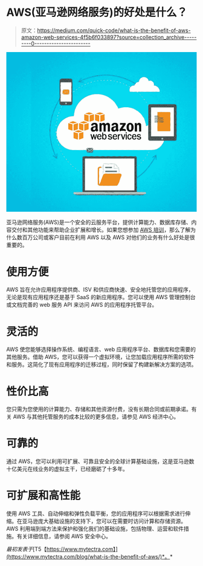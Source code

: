 # AWS(亚马逊网络服务)的好处是什么？

> 原文：<https://medium.com/quick-code/what-is-the-benefit-of-aws-amazon-web-services-4f5b6f033897?source=collection_archive---------0----------------------->

![](img/1aef1572cbab88367019665776cc3c11.png)

亚马逊网络服务(AWS)是一个安全的云服务平台，提供计算能力、数据库存储、内容交付和其他功能来帮助企业扩展和增长。如果您想参加 [AWS 培训](https://www.mytectra.com/aws-training-in-bangalore.html)，那么了解为什么数百万公司或客户目前在利用 AWS 以及 AWS 对他们的业务有什么好处是很重要的。

# 使用方便

AWS 旨在允许应用程序提供商、ISV 和供应商快速、安全地托管您的应用程序，无论是现有应用程序还是基于 SaaS 的新应用程序。您可以使用 AWS 管理控制台或文档完善的 web 服务 API 来访问 AWS 的应用程序托管平台。

# 灵活的

AWS 使您能够选择操作系统、编程语言、web 应用程序平台、数据库和您需要的其他服务。借助 AWS，您可以获得一个虚拟环境，让您加载应用程序所需的软件和服务。这简化了现有应用程序的迁移过程，同时保留了构建新解决方案的选项。

# 性价比高

您只需为您使用的计算能力、存储和其他资源付费，没有长期合同或前期承诺。有关 AWS 与其他托管服务的成本比较的更多信息，请参见 AWS 经济中心。

# 可靠的

通过 AWS，您可以利用可扩展、可靠且安全的全球计算基础设施，这是亚马逊数十亿美元在线业务的虚拟主干，已经磨砺了十多年。

# 可扩展和高性能

使用 AWS 工具、自动伸缩和弹性负载平衡，您的应用程序可以根据需求进行伸缩。在亚马逊庞大基础设施的支持下，您可以在需要时访问计算和存储资源。AWS 利用端到端方法来保护和强化我们的基础设施，包括物理、运营和软件措施。有关详细信息，请参阅 AWS 安全中心。

*最初发表于*[T5【https://www.mytectra.com】](https://www.mytectra.com/blog/what-is-the-benefit-of-aws/)*。*